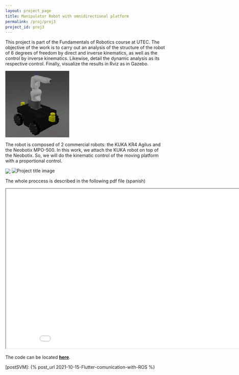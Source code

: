 ```yaml
---
layout: project_page
title: Manipulator Robot with omnidirectional platform
permalink: /proj/proj3
project_id: proj3
---
```


This project is part of the Fundamentals of Robotics course at UTEC. The objective of the work is to carry out an analysis of the structure of the robot of 6 degrees of freedom by direct and inverse kinematics, as well as the control by inverse kinematics. Likewise, detail the dynamic analysis as its respective control. Finally, visualize the results in Rviz as in Gazebo.

<img src="robot.png" align="center" width="200">

The robot is composed of 2 commercial robots: the KUKA KR4 Agilus and the Neobotix MPO-500. In this work, we attach the KUKA robot on top of the Neobotix. So, we will do the kinematic control of the moving platform with a proportional control.

<img src="/proj3/eq.png" align="center" width="300">

<img src='/proj3/gg.gif'  alt="Project title image">

The whole proccess is described in the following pdf file (spanish)

<iframe src="/proj3/Proyecto_Fundamentos.pdf" height="500" width="900"></iframe>

The code can be located __[here](https://github.com/manul30/fdr_manipulator_movil_robot)__.

[projectRepo]: https://github.com/manul30/Flutter-bobelto
[postSVM]: {% post_url 2021-10-15-Flutter-comunication-with-ROS %}
